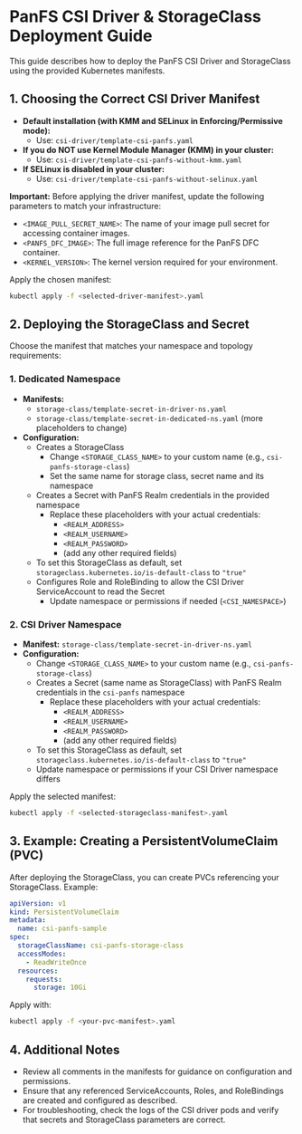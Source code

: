 
# PanFS CSI Driver & StorageClass Deployment Guide

This guide describes how to deploy the PanFS CSI Driver and StorageClass using the provided Kubernetes manifests. 

## 1. Choosing the Correct CSI Driver Manifest

- **Default installation (with KMM and SELinux in Enforcing/Permissive mode):**
  - Use: `csi-driver/template-csi-panfs.yaml`
- **If you do NOT use Kernel Module Manager (KMM) in your cluster:**
  - Use: `csi-driver/template-csi-panfs-without-kmm.yaml`
- **If SELinux is disabled in your cluster:**
  - Use: `csi-driver/template-csi-panfs-without-selinux.yaml`

**Important:**
Before applying the driver manifest, update the following parameters to match your infrastructure:
- `<IMAGE_PULL_SECRET_NAME>`: The name of your image pull secret for accessing container images.
- `<PANFS_DFC_IMAGE>`: The full image reference for the PanFS DFC container.
- `<KERNEL_VERSION>`: The kernel version required for your environment.

Apply the chosen manifest:
```bash
kubectl apply -f <selected-driver-manifest>.yaml
```


## 2. Deploying the StorageClass and Secret

Choose the manifest that matches your namespace and topology requirements:

### 1. Dedicated Namespace
- **Manifests:** 
  - `storage-class/template-secret-in-driver-ns.yaml`
  - `storage-class/template-secret-in-dedicated-ns.yaml` (more placeholders to change)
- **Configuration:**
  - Creates a StorageClass
    - Change `<STORAGE_CLASS_NAME>` to your custom name (e.g., `csi-panfs-storage-class`)
    - Set the same name for storage class, secret name and its namespace
  - Creates a Secret with PanFS Realm credentials in the provided namespace
    - Replace these placeholders with your actual credentials:
      - `<REALM_ADDRESS>`
      - `<REALM_USERNAME>`
      - `<REALM_PASSWORD>`
      - (add any other required fields)
  - To set this StorageClass as default, set `storageclass.kubernetes.io/is-default-class` to `"true"`
  - Configures Role and RoleBinding to allow the CSI Driver ServiceAccount to read the Secret
    - Update namespace or permissions if needed (`<CSI_NAMESPACE>`)

### 2. CSI Driver Namespace
- **Manifest:** `storage-class/template-secret-in-driver-ns.yaml`
- **Configuration:**
  - Change `<STORAGE_CLASS_NAME>` to your custom name (e.g., `csi-panfs-storage-class`)
  - Creates a Secret (same name as StorageClass) with PanFS Realm credentials in the `csi-panfs` namespace
    - Replace these placeholders with your actual credentials:
      - `<REALM_ADDRESS>`
      - `<REALM_USERNAME>`
      - `<REALM_PASSWORD>`
      - (add any other required fields)
  - To set this StorageClass as default, set `storageclass.kubernetes.io/is-default-class` to `"true"`
  - Update namespace or permissions if your CSI Driver namespace differs

Apply the selected manifest:
```bash
kubectl apply -f <selected-storageclass-manifest>.yaml
```

## 3. Example: Creating a PersistentVolumeClaim (PVC)

After deploying the StorageClass, you can create PVCs referencing your StorageClass. Example:

```yaml
apiVersion: v1
kind: PersistentVolumeClaim
metadata:
  name: csi-panfs-sample
spec:
  storageClassName: csi-panfs-storage-class
  accessModes:
    - ReadWriteOnce
  resources:
    requests:
      storage: 10Gi
```

Apply with:
```bash
kubectl apply -f <your-pvc-manifest>.yaml
```

## 4. Additional Notes

- Review all comments in the manifests for guidance on configuration and permissions.
- Ensure that any referenced ServiceAccounts, Roles, and RoleBindings are created and configured as described.
- For troubleshooting, check the logs of the CSI driver pods and verify that secrets and StorageClass parameters are correct.